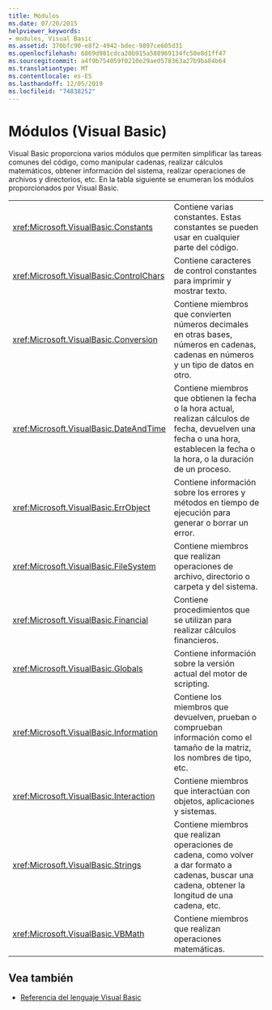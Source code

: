 ```yaml
---
title: Módulos
ms.date: 07/20/2015
helpviewer_keywords:
- modules, Visual Basic
ms.assetid: 370bfc90-e8f2-4942-bdec-9897ce605d31
ms.openlocfilehash: 6869d981cdca20b915a588969134fc50e8d1ff47
ms.sourcegitcommit: a4f9b754059f0210e29ae0578363a27b9ba84b64
ms.translationtype: MT
ms.contentlocale: es-ES
ms.lasthandoff: 12/05/2019
ms.locfileid: "74838252"
---
```

# <a name="modules-visual-basic"></a>Módulos (Visual Basic)

Visual Basic proporciona varios módulos que permiten simplificar las tareas comunes del código, como manipular cadenas, realizar cálculos matemáticos, obtener información del sistema, realizar operaciones de archivos y directorios, etc. En la tabla siguiente se enumeran los módulos proporcionados por Visual Basic.  
  
|||  
|---|---|  
|<xref:Microsoft.VisualBasic.Constants>|Contiene varias constantes. Estas constantes se pueden usar en cualquier parte del código.|  
|<xref:Microsoft.VisualBasic.ControlChars>|Contiene caracteres de control constantes para imprimir y mostrar texto.|  
|<xref:Microsoft.VisualBasic.Conversion>|Contiene miembros que convierten números decimales en otras bases, números en cadenas, cadenas en números y un tipo de datos en otro.|  
|<xref:Microsoft.VisualBasic.DateAndTime>|Contiene miembros que obtienen la fecha o la hora actual, realizan cálculos de fecha, devuelven una fecha o una hora, establecen la fecha o la hora, o la duración de un proceso.|  
|<xref:Microsoft.VisualBasic.ErrObject>|Contiene información sobre los errores y métodos en tiempo de ejecución para generar o borrar un error.|  
|<xref:Microsoft.VisualBasic.FileSystem>|Contiene miembros que realizan operaciones de archivo, directorio o carpeta y del sistema.|  
|<xref:Microsoft.VisualBasic.Financial>|Contiene procedimientos que se utilizan para realizar cálculos financieros.|  
|<xref:Microsoft.VisualBasic.Globals>|Contiene información sobre la versión actual del motor de scripting.|  
|<xref:Microsoft.VisualBasic.Information>|Contiene los miembros que devuelven, prueban o comprueban información como el tamaño de la matriz, los nombres de tipo, etc.|  
|<xref:Microsoft.VisualBasic.Interaction>|Contiene miembros que interactúan con objetos, aplicaciones y sistemas.|  
|<xref:Microsoft.VisualBasic.Strings>|Contiene miembros que realizan operaciones de cadena, como volver a dar formato a cadenas, buscar una cadena, obtener la longitud de una cadena, etc.|  
|<xref:Microsoft.VisualBasic.VBMath>|Contiene miembros que realizan operaciones matemáticas.|  
  
## <a name="see-also"></a>Vea también

- [Referencia del lenguaje Visual Basic](../../visual-basic/language-reference/index.md)
